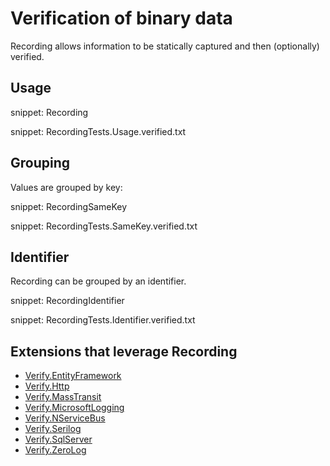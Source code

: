 # Verification of binary data

Recording allows information to be statically captured and then (optionally) verified.


## Usage

snippet: Recording

snippet: RecordingTests.Usage.verified.txt


## Grouping

Values are grouped by key:

snippet: RecordingSameKey

snippet: RecordingTests.SameKey.verified.txt


## Identifier

Recording can be grouped by an identifier.

snippet: RecordingIdentifier

snippet: RecordingTests.Identifier.verified.txt


## Extensions that leverage Recording

 * [Verify.EntityFramework](https://github.com/VerifyTests/Verify.EntityFramework#recording)
 * [Verify.Http](https://github.com/VerifyTests/Verify.Http)
 * [Verify.MassTransit](https://github.com/VerifyTests/Verify.MassTransit)
 * [Verify.MicrosoftLogging](https://github.com/VerifyTests/Verify.MicrosoftLogging)
 * [Verify.NServiceBus](https://github.com/VerifyTests/Verify.NServiceBus#recording)
 * [Verify.Serilog](https://github.com/VerifyTests/Verify.Serilog)
 * [Verify.SqlServer](https://github.com/VerifyTests/Verify.SqlServer#recording)
 * [Verify.ZeroLog](https://github.com/VerifyTests/Verify.ZeroLog)